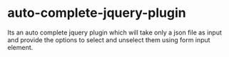 # auto-complete-jquery-plugin
Its an auto complete jquery plugin which will take only a json file as input and provide the options to select and unselect them using form input element.
